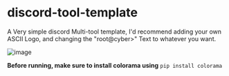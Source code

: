# discord-tool-template

A Very simple discord Multi-tool template, I'd recommend adding your own ASCII Logo, and changing the "root@cyber>" Text to whatever you want.

![image](https://github.com/cyberhy/discord-tool/assets/147515189/9a566ab0-e701-4e00-ae89-bb94ae399c45)

**Before running, make sure to install colorama using** `pip install colorama`
